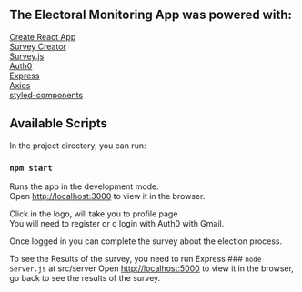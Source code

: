 ## The Electoral Monitoring App was powered with:

[Create React App](https://github.com/facebook/create-react-app)<br>
[Survey Creator](https://surveyjs.io/survey/Builder/)<br>
[Survey.js](https://surveyjs.io/Library)<br>
[Auth0](https://auth0.com/)<br>
[Express](https://expressjs.com/)<br>
[Axios](https://github.com/axios/axios)<br>
[styled-components](https://styled-components.com)<br>

## Available Scripts

In the project directory, you can run:

### `npm start`

Runs the app in the development mode.<br />
Open [http://localhost:3000](http://localhost:3000) to view it in the browser.

Click in the logo, will take you to profile page<br />
You will need to register or o login with Auth0 with Gmail.

Once logged in you can complete the survey about the election process.

To see the Results of the survey, you need to run Express ### `node Server.js` at src/server
Open [http://localhost:5000](http://localhost:5000) to view it in the browser, go back to see the results of the survey.





